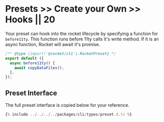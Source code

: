 # Presets >> Create your Own >> Hooks || 20

Your preset can hook into the rocket lifecycle by specifying a function for `before11ty`. This function runs before 11ty calls it's write method. If it is an async function, Rocket will await it's promise.

<!-- prettier-ignore-start -->
```js
/** @type {import('@rocket/cli').RocketPreset} */
export default ({
  async before11ty() {
    await copyDataFiles();
  },
});
```
<!-- prettier-ignore-end -->

## Preset Interface

The full preset interface is copied below for your reference.

```ts
{% include ../../../../packages/cli/types/preset.d.ts %}
```
